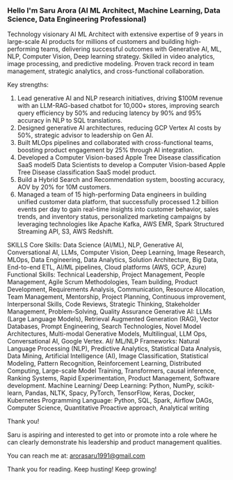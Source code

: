 ### Hello I'm Saru Arora (AI ML Architect, Machine Learning, Data Science, Data Engineering Professional)
Technology visionary AI ML Architect with extensive expertise of 9 years in large-scale AI products for millions of customers and building high-performing teams, delivering successful outcomes with Generative AI, ML, NLP, Computer Vision, Deep learning strategy. Skilled in video analytics, image processing, and predictive modeling. Proven track record in team management, strategic analytics, and cross-functional collaboration.

Key strengths: 
1. Lead generative AI and NLP research initiatives, driving $100M revenue with an LLM-RAG-based chatbot for 10,000+ stores, improving search query efficiency by 50% and reducing latency by 90% and 95% accuracy in NLP to SQL translations.
2. Designed generative AI architectures, reducing GCP Vertex AI costs by 50%, strategic advisor to leadership on Gen AI.
3. Built MLOps pipelines and collaborated with cross-functional teams, boosting product engagement by 25% through AI integration.
4. Developed a Computer Vision-based Apple Tree Disease classification SaaS model5 Data Scientists to develop a Computer Vision-based Apple Tree Disease classification SaaS model product.
5. Build a Hybrid Search and Recommendation system, boosting accuracy, AOV by 20% for 10M customers.
6. Managed a team of 15 high-performing Data engineers in building unified customer data platform, that successfully processed 1.2 billion events per day to gain real-time insights into customer behavior, sales trends, and inventory status, personalized marketing campaigns by leveraging technologies like Apache Kafka, AWS EMR, Spark Structured Streaming API, S3, AWS Redshift.

SKILLS
Core Skills: Data Science (AI/ML), NLP, Generative AI, Conversational AI, LLMs, Computer Vision, Deep Learning, Image Research, MLOps, Data Engineering, Data Analytics, Solution Architecture, Big Data, End-to-end ETL, AI/ML pipelines, Cloud platforms (AWS, GCP, Azure)
Functional Skills: Technical Leadership, Project Management, People Management, Agile Scrum Methodologies, Team building, Product Development, Requirements Analysis, Communication, Resource Allocation, Team Management, Mentorship, Project Planning, Continuous improvement, Interpersonal Skills, Code Reviews, Strategic Thinking, Stakeholder Management, Problem-Solving, Quality Assurance
Generative AI: LLMs (Large Language Models), Retrieval Augmented Generation (RAG), Vector Databases, Prompt Engineering, Search Technologies, Novel Model Architectures, Multi-modal Generative Models, Multilingual, LLM Ops, Conversational AI, Google Vertex.
AI/ ML/NLP Frameworks: Natural Language Processing (NLP), Predictive Analytics, Statistical Data Analysis, Data Mining, Artificial Intelligence (AI), Image Classification, Statistical Modeling, Pattern Recognition, Reinforcement Learning, Distributed Computing, Large-scale Model Training, Transformers, causal inference, Ranking Systems, Rapid Experimentation, Product Management, Software development.
Machine Learning/ Deep Learning: Python, NumPy, scikit-learn, Pandas, NLTK, Spacy, PyTorch, TensorFlow, Keras, Docker, Kubernetes
Programming Language: Python, SQL, Spark, Airflow DAGs, Computer Science, Quantitative Proactive approach, Analytical writing 

Thank you!

Saru is aspiring and interested to get into or promote into a role where he can clearly demonstrate his leadership and product management qualities.

You can reach me at: arorasaru1991@gmail.com

Thank you for reading.
Keep husting! Keep growing!
